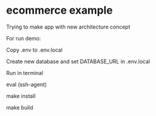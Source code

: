 # ecommerce example
Trying to make app with new architecture concept

For run demo:

Copy .env to .env.local

Create new database and set DATABASE_URL in .env.local

Run in terminal

eval (ssh-agent)

make install

make build
